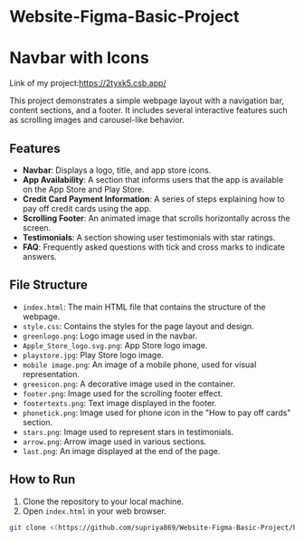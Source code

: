 # Website-Figma-Basic-Project
# Navbar with Icons
Link of my project:https://2tyxk5.csb.app/

This project demonstrates a simple webpage layout with a navigation bar, content sections, and a footer. It includes several interactive features such as scrolling images and carousel-like behavior.

## Features

- **Navbar**: Displays a logo, title, and app store icons.
- **App Availability**: A section that informs users that the app is available on the App Store and Play Store.
- **Credit Card Payment Information**: A series of steps explaining how to pay off credit cards using the app.
- **Scrolling Footer**: An animated image that scrolls horizontally across the screen.
- **Testimonials**: A section showing user testimonials with star ratings.
- **FAQ**: Frequently asked questions with tick and cross marks to indicate answers.

## File Structure

- `index.html`: The main HTML file that contains the structure of the webpage.
- `style.css`: Contains the styles for the page layout and design.
- `greenlogo.png`: Logo image used in the navbar.
- `Apple_Store_logo.svg.png`: App Store logo image.
- `playstore.jpg`: Play Store logo image.
- `mobile image.png`: An image of a mobile phone, used for visual representation.
- `greesicon.png`: A decorative image used in the container.
- `footer.png`: Image used for the scrolling footer effect.
- `footertexts.png`: Text image displayed in the footer.
- `phonetick.png`: Image used for phone icon in the "How to pay off cards" section.
- `stars.png`: Image used to represent stars in testimonials.
- `arrow.png`: Arrow image used in various sections.
- `last.png`: An image displayed at the end of the page.

## How to Run

1. Clone the repository to your local machine.
2. Open `index.html` in your web browser.

```bash
git clone <(https://github.com/supriya869/Website-Figma-Basic-Project/blob/main/README.md?plain=1)>
